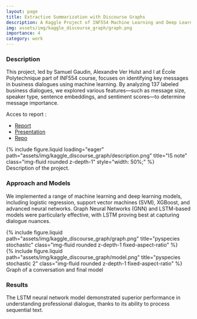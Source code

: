 ```yaml
---
layout: page
title: Extractive Summarization with Discourse Graphs
description: A Kaggle Project of INF554 Machine Learning and Deep Learning course at Ecole Polytechnique
img: assets/img/kaggle_discourse_graph/graph.png
importance: 4
category: work
---
```


### Description
This project, led by Samuel Gaudin, Alexandre Ver Hulst and I at École Polytechnique part of INF554 course, focuses on identifying key messages in business dialogues using machine learning. By analyzing 137 labeled business dialogues, we explored various features—such as message size, speaker type, sentence embeddings, and sentiment scores—to determine message importance.

Acces to report : 
- [Report](https://drive.google.com/file/d/1GCnV0BeyAnpMD-6AO7kEpjh2x3wmT-N_/view?usp=sharing)
- [Presentation](https://docs.google.com/presentation/d/18vy1SKKbggmyhUbXbB6B1u5zj-in9ekTb-XvCYqMJ0E/edit?usp=sharing)
- [Repo](https://github.com/mathias-grau/kaggle_discourse_graph)

<div class="row">
    <div class="col-sm mt-3 mt-md-0">
        {% include figure.liquid loading="eager" path="assets/img/kaggle_discourse_graph/description.png" title="IS note" class="img-fluid rounded z-depth-1" style="width: 50%;" %}
    </div>
</div>
<div class="caption">
    Description of the project.
</div>

### Approach and Models
We implemented a range of machine learning and deep learning models, including logistic regression, support vector machines (SVM), XGBoost, and advanced neural networks. Graph Neural Networks (GNN) and LSTM-based models were particularly effective, with LSTM proving best at capturing dialogue nuances.

<div class="row justify-content-sm-center">
    <div class="col-sm-6 mt-3 mt-md-0">
        {% include figure.liquid path="assets/img/kaggle_discourse_graph/graph.png" title="pyspecies stochastic" class="img-fluid rounded z-depth-1 fixed-aspect-ratio" %}
    </div>
    <div class="col-sm-6 mt-3 mt-md-0">
        {% include figure.liquid path="assets/img/kaggle_discourse_graph/model.png" title="pyspecies stochastic 2" class="img-fluid rounded z-depth-1 fixed-aspect-ratio" %}
    </div>
</div>
<div class="caption">
    Graph of a conversation and final model
</div>

### Results
The LSTM neural network model demonstrated superior performance in understanding professional dialogue, thanks to its ability to process sequential text.